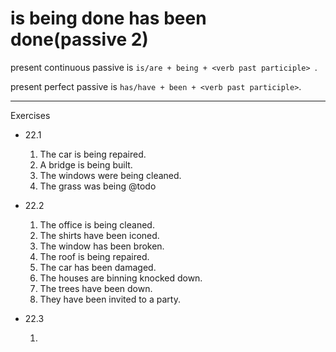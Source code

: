 # is being done  has been done(passive 2)

present continuous passive is `is/are + being + <verb past participle> `.

present perfect passive is `has/have + been + <verb past participle>`.

---

Exercises

* 22.1

  1. The car is being repaired.
  2. A bridge is being built.
  3. The windows were being cleaned.
  4. The grass was being @todo
  
* 22.2

  1. The office is being cleaned.
  2. The shirts have been iconed.
  3. The window has been broken.
  4. The roof is being repaired.
  5. The car has been  damaged.
  6. The houses are binning knocked down.
  7. The trees have been down.
  8. They have been invited to a party. 

* 22.3

  1. 